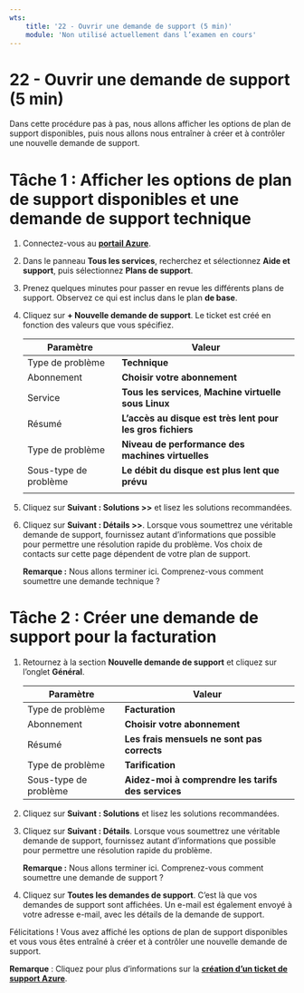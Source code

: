 ```yaml
---
wts:
    title: '22 - Ouvrir une demande de support (5 min)'
    module: 'Non utilisé actuellement dans l’examen en cours'
---
```

# 22 - Ouvrir une demande de support (5 min)

Dans cette procédure pas à pas, nous allons afficher les options de plan de support disponibles, puis nous allons nous entraîner à créer et à contrôler une nouvelle demande de support.

# Tâche 1 : Afficher les options de plan de support disponibles et une demande de support technique

1. Connectez-vous au [**portail Azure**](https://portal.azure.com).

2. Dans le panneau **Tous les services**, recherchez et sélectionnez **Aide et support**, puis sélectionnez **Plans de support**.

3. Prenez quelques minutes pour passer en revue les différents plans de support. Observez ce qui est inclus dans le plan **de base**. 

4. Cliquez sur **+ Nouvelle demande de support**. Le ticket est créé en fonction des valeurs que vous spécifiez. 

    | Paramètre | Valeur|
    |----|--------|
    | Type de problème| **Technique** |
    | Abonnement | **Choisir votre abonnement** |
    | Service | **Tous les services**, **Machine virtuelle sous Linux** |
    | Résumé | **L’accès au disque est très lent pour les gros fichiers** |
    | Type de problème | **Niveau de performance des machines virtuelles** |
    | Sous-type de problème | **Le débit du disque est plus lent que prévu** |    
    | | |

5. Cliquez sur **Suivant : Solutions >>** et lisez les solutions recommandées.

6. Cliquez sur **Suivant : Détails >>**. Lorsque vous soumettrez une véritable demande de support, fournissez autant d’informations que possible pour permettre une résolution rapide du problème. Vos choix de contacts sur cette page dépendent de votre plan de support. 

    **Remarque :** Nous allons terminer ici. Comprenez-vous comment soumettre une demande technique ?

# Tâche 2 : Créer une demande de support pour la facturation

1. Retournez à la section **Nouvelle demande de support** et cliquez sur l’onglet **Général**. 

    | Paramètre | Valeur|
    |----|--------|
    | Type de problème| **Facturation** |
    | Abonnement | **Choisir votre abonnement** |
    | Résumé | **Les frais mensuels ne sont pas corrects** |
    | Type de problème | **Tarification** |
    | Sous-type de problème | **Aidez-moi à comprendre les tarifs des services** |    

2. Cliquez sur **Suivant : Solutions** et lisez les solutions recommandées.

3. Cliquez sur **Suivant : Détails**.  Lorsque vous soumettrez une véritable demande de support, fournissez autant d’informations que possible pour permettre une résolution rapide du problème. 

    **Remarque :** Nous allons terminer ici. Comprenez-vous comment soumettre une demande de support ?

4. Cliquez sur **Toutes les demandes de support**. C’est là que vos demandes de support sont affichées. Un e-mail est également envoyé à votre adresse e-mail, avec les détails de la demande de support.

Félicitations ! Vous avez affiché les options de plan de support disponibles et vous vous êtes entraîné à créer et à contrôler une nouvelle demande de support.

**Remarque** : Cliquez pour plus d’informations sur la [**création d’un ticket de support Azure**](https://azure.microsoft.com/fr-fr/support/create-ticket).
